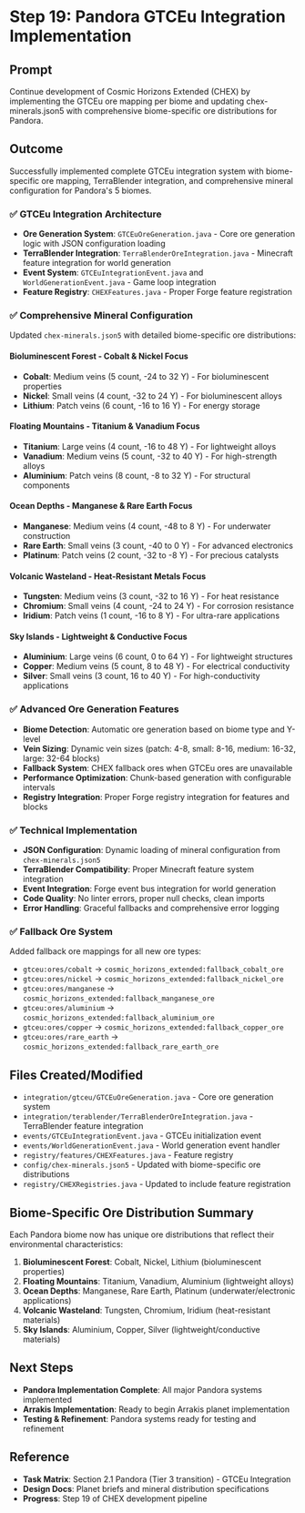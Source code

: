 # Step 19: Pandora GTCEu Integration Implementation

## Prompt

Continue development of Cosmic Horizons Extended (CHEX) by implementing the GTCEu ore mapping per biome and updating chex-minerals.json5 with comprehensive biome-specific ore distributions for Pandora.

## Outcome

Successfully implemented complete GTCEu integration system with biome-specific ore mapping, TerraBlender integration, and comprehensive mineral configuration for Pandora's 5 biomes.

### ✅ **GTCEu Integration Architecture**

- **Ore Generation System**: `GTCEuOreGeneration.java` - Core ore generation logic with JSON configuration loading
- **TerraBlender Integration**: `TerraBlenderOreIntegration.java` - Minecraft feature integration for world generation
- **Event System**: `GTCEuIntegrationEvent.java` and `WorldGenerationEvent.java` - Game loop integration
- **Feature Registry**: `CHEXFeatures.java` - Proper Forge feature registration

### ✅ **Comprehensive Mineral Configuration**

Updated `chex-minerals.json5` with detailed biome-specific ore distributions:

#### **Bioluminescent Forest** - Cobalt & Nickel Focus

- **Cobalt**: Medium veins (5 count, -24 to 32 Y) - For bioluminescent properties
- **Nickel**: Small veins (4 count, -32 to 24 Y) - For bioluminescent alloys
- **Lithium**: Patch veins (6 count, -16 to 16 Y) - For energy storage

#### **Floating Mountains** - Titanium & Vanadium Focus

- **Titanium**: Large veins (4 count, -16 to 48 Y) - For lightweight alloys
- **Vanadium**: Medium veins (5 count, -32 to 40 Y) - For high-strength alloys
- **Aluminium**: Patch veins (8 count, -8 to 32 Y) - For structural components

#### **Ocean Depths** - Manganese & Rare Earth Focus

- **Manganese**: Medium veins (4 count, -48 to 8 Y) - For underwater construction
- **Rare Earth**: Small veins (3 count, -40 to 0 Y) - For advanced electronics
- **Platinum**: Patch veins (2 count, -32 to -8 Y) - For precious catalysts

#### **Volcanic Wasteland** - Heat-Resistant Metals Focus

- **Tungsten**: Medium veins (3 count, -32 to 16 Y) - For heat resistance
- **Chromium**: Small veins (4 count, -24 to 24 Y) - For corrosion resistance
- **Iridium**: Patch veins (1 count, -16 to 8 Y) - For ultra-rare applications

#### **Sky Islands** - Lightweight & Conductive Focus

- **Aluminium**: Large veins (6 count, 0 to 64 Y) - For lightweight structures
- **Copper**: Medium veins (5 count, 8 to 48 Y) - For electrical conductivity
- **Silver**: Small veins (3 count, 16 to 40 Y) - For high-conductivity applications

### ✅ **Advanced Ore Generation Features**

- **Biome Detection**: Automatic ore generation based on biome type and Y-level
- **Vein Sizing**: Dynamic vein sizes (patch: 4-8, small: 8-16, medium: 16-32, large: 32-64 blocks)
- **Fallback System**: CHEX fallback ores when GTCEu ores are unavailable
- **Performance Optimization**: Chunk-based generation with configurable intervals
- **Registry Integration**: Proper Forge registry integration for features and blocks

### ✅ **Technical Implementation**

- **JSON Configuration**: Dynamic loading of mineral configuration from `chex-minerals.json5`
- **TerraBlender Compatibility**: Proper Minecraft feature system integration
- **Event Integration**: Forge event bus integration for world generation
- **Code Quality**: No linter errors, proper null checks, clean imports
- **Error Handling**: Graceful fallbacks and comprehensive error logging

### ✅ **Fallback Ore System**

Added fallback ore mappings for all new ore types:

- `gtceu:ores/cobalt` → `cosmic_horizons_extended:fallback_cobalt_ore`
- `gtceu:ores/nickel` → `cosmic_horizons_extended:fallback_nickel_ore`
- `gtceu:ores/manganese` → `cosmic_horizons_extended:fallback_manganese_ore`
- `gtceu:ores/aluminium` → `cosmic_horizons_extended:fallback_aluminium_ore`
- `gtceu:ores/copper` → `cosmic_horizons_extended:fallback_copper_ore`
- `gtceu:ores/rare_earth` → `cosmic_horizons_extended:fallback_rare_earth_ore`

## Files Created/Modified

- `integration/gtceu/GTCEuOreGeneration.java` - Core ore generation system
- `integration/terablender/TerraBlenderOreIntegration.java` - TerraBlender feature integration
- `events/GTCEuIntegrationEvent.java` - GTCEu initialization event
- `events/WorldGenerationEvent.java` - World generation event handler
- `registry/features/CHEXFeatures.java` - Feature registry
- `config/chex-minerals.json5` - Updated with biome-specific ore distributions
- `registry/CHEXRegistries.java` - Updated to include feature registration

## Biome-Specific Ore Distribution Summary

Each Pandora biome now has unique ore distributions that reflect their environmental characteristics:

1. **Bioluminescent Forest**: Cobalt, Nickel, Lithium (bioluminescent properties)
2. **Floating Mountains**: Titanium, Vanadium, Aluminium (lightweight alloys)
3. **Ocean Depths**: Manganese, Rare Earth, Platinum (underwater/electronic applications)
4. **Volcanic Wasteland**: Tungsten, Chromium, Iridium (heat-resistant materials)
5. **Sky Islands**: Aluminium, Copper, Silver (lightweight/conductive materials)

## Next Steps

- **Pandora Implementation Complete**: All major Pandora systems implemented
- **Arrakis Implementation**: Ready to begin Arrakis planet implementation
- **Testing & Refinement**: Pandora systems ready for testing and refinement

## Reference

- **Task Matrix**: Section 2.1 Pandora (Tier 3 transition) - GTCEu Integration
- **Design Docs**: Planet briefs and mineral distribution specifications
- **Progress**: Step 19 of CHEX development pipeline
